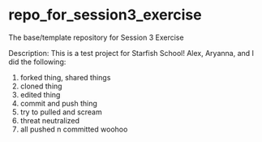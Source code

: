 # repo_for_session3_exercise
The base/template repository for Session 3 Exercise

Description: This is a test project for Starfish School! Alex, Aryanna, and I did the following: 
1. forked thing, shared things
2. cloned thing 
3. edited thing 
4. commit and push thing
6. try to pulled and scream
5. threat neutralized 
6. all pushed n committed woohoo